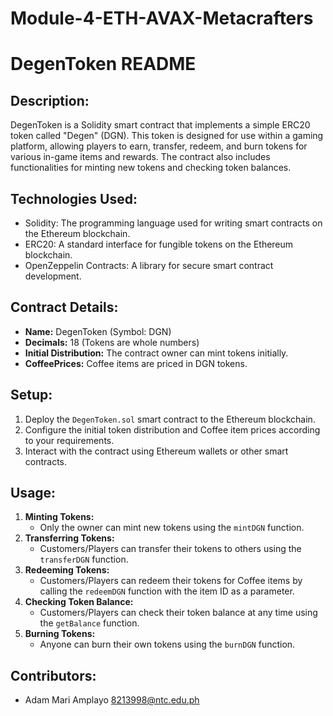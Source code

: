 # Module-4-ETH-AVAX-Metacrafters
# DegenToken README

## Description:
DegenToken is a Solidity smart contract that implements a simple ERC20 token called "Degen" (DGN). This token is designed for use within a gaming platform, allowing players to earn, transfer, redeem, and burn tokens for various in-game items and rewards. The contract also includes functionalities for minting new tokens and checking token balances.

## Technologies Used:
- Solidity: The programming language used for writing smart contracts on the Ethereum blockchain.
- ERC20: A standard interface for fungible tokens on the Ethereum blockchain.
- OpenZeppelin Contracts: A library for secure smart contract development.

## Contract Details:
- **Name:** DegenToken (Symbol: DGN)
- **Decimals:** 18 (Tokens are whole numbers)
- **Initial Distribution:** The contract owner can mint tokens initially.
- **CoffeePrices:** Coffee items are priced in DGN tokens.

## Setup:
1. Deploy the `DegenToken.sol` smart contract to the Ethereum blockchain.
2. Configure the initial token distribution and Coffee item prices according to your requirements.
3. Interact with the contract using Ethereum wallets or other smart contracts.

## Usage:
1. **Minting Tokens:**
   - Only the owner can mint new tokens using the `mintDGN` function.
2. **Transferring Tokens:**
   - Customers/Players can transfer their tokens to others using the `transferDGN` function.
3. **Redeeming Tokens:**
   - Customers/Players can redeem their tokens for Coffee items by calling the `redeemDGN` function with the item ID as a parameter.
4. **Checking Token Balance:**
   - Customers/Players can check their token balance at any time using the `getBalance` function.
5. **Burning Tokens:**
   - Anyone can burn their own tokens using the `burnDGN` function.

## Contributors:
- Adam Mari Amplayo 8213998@ntc.edu.ph
